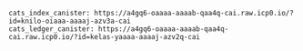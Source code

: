     cats_index_canister: https://a4gq6-oaaaa-aaaab-qaa4q-cai.raw.icp0.io/?id=knilo-oiaaa-aaaaj-azv3a-cai
    cats_ledger_canister: https://a4gq6-oaaaa-aaaab-qaa4q-cai.raw.icp0.io/?id=kelas-yaaaa-aaaaj-azv2q-cai
